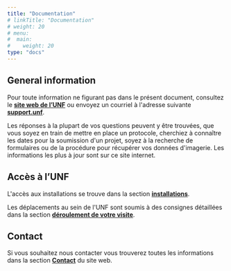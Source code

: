 ```yaml
---
title: "Documentation"
# linkTitle: "Documentation"
# weight: 20
# menu:
#  main:
#    weight: 20
type: "docs"
---
```


## General information

Pour toute information ne figurant pas dans le présent document, consultez le <a href="http://www.unf-montreal.ca" target="blank"><b>site web de l’UNF</b></a> ou envoyez un courriel à l'adresse suivante **[support.unf](mailto:support.unf@criugm.qc.ca?subject=Information)**.

Les réponses à la plupart de vos questions peuvent y être trouvées, que vous soyez en train de mettre en place un protocole, cherchiez à connaître les dates pour la soumission d'un projet, soyez à la recherche de formulaires ou de la procédure pour récupérer vos données d'imagerie. Les informations les plus à jour sont sur ce site internet.

## Accès à l’UNF

L'accès aux installations se trouve dans la section __[installations](./facility)__.

Les déplacements au sein de l'UNF sont soumis à des consignes détaillées dans la section __[déroulement de votre visite](./your_study/visit)__.  

## Contact

Si vous souhaitez nous contacter vous trouverez toutes les informations dans la section <a href="http://www.unf-montreal.ca/fr/contact" target="blank"><b>Contact</b></a> du site web.
